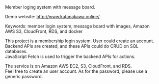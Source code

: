 Member loging system with message board.

Demo website: http://www.katanakawa.online/  <br>

Keywords: member login system, message board with images, Amazon AWS S3, CloudFront, RDS, and docker

This project is a membership login system. User could create an account. <br>
Backend APIs are created, and these APIs could do CRUD on SQL databases. <br>
JavaScript Fetch is used to trigger the backend APIs for actions. <br>

The service is on Amazon AWS EC2, S3, CloudFront, and RDS. <br>
Feel free to create an user account. As for the password, please use a generic password. <br>
